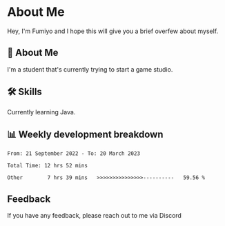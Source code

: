 
# About Me

Hey, I'm Fumiyo and I hope this will give you a brief overfew about myself.


## 🚀 About Me
I'm a student that's currently trying to start a game studio.


## 🛠 Skills

Currently learning Java.


## 📊 Weekly development breakdown
<!--START_SECTION:waka-->

```text
From: 21 September 2022 - To: 20 March 2023

Total Time: 12 hrs 52 mins

Other        7 hrs 39 mins   >>>>>>>>>>>>>>>----------   59.56 %
```

<!--END_SECTION:waka-->


## Feedback

If you have any feedback, please reach out to me via Discord
